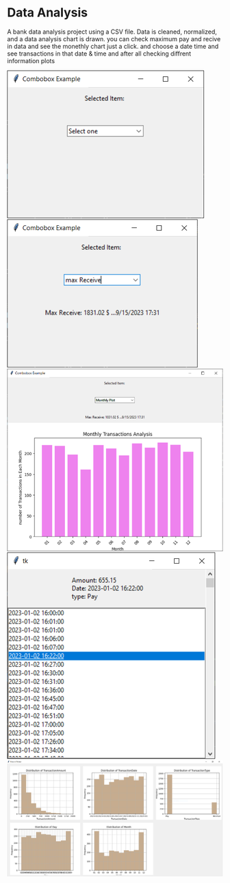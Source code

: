 # Data Analysis
A bank data analysis project using a CSV file. Data is cleaned, normalized, and a data analysis chart is drawn.
you can check maximum pay and recive in data and see the monethly chart just a click. and choose a date time and see transactions in that date & time and after all checking diffrent information plots


![My Image](./images/1st.PNG)
![My Image](./images/2nd.PNG)
![My Image](./images/3rd.PNG)
![My Image](./images/4th.PNG)
![My Image](./images/5th.PNG)

